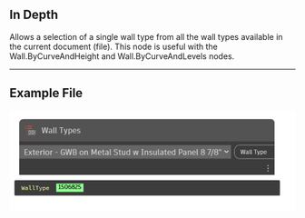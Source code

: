 ## In Depth
Allows a selection of a single wall type from all the wall types available in the current document (file). This node is useful with the Wall.ByCurveAndHeight and Wall.ByCurveAndLevels nodes.
___
## Example File

![Wall Types](./DSRevitNodesUI.WallTypes_img.jpg)
